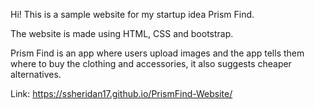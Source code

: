 Hi! This is a sample website for my startup idea Prism Find. 

The website is made using HTML, CSS and bootstrap. 

Prism Find is an app where users upload images and the app tells them where to buy the clothing and accessories, it also suggests cheaper alternatives. 

Link: https://ssheridan17.github.io/PrismFind-Website/
